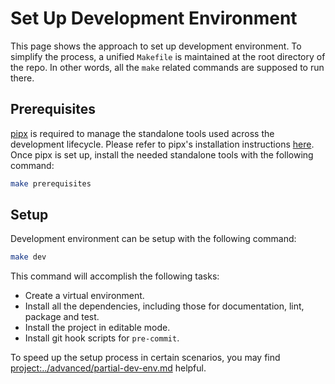 # Set Up Development Environment

This page shows the approach to set up development environment. To simplify the process, a unified `Makefile` is maintained at the root directory of the repo. In other words, all the `make` related commands are supposed to run there.

## Prerequisites

[pipx](https://pipx.pypa.io/) is required to manage the standalone tools used across the development lifecycle.
Please refer to pipx's installation instructions [here](https://pipx.pypa.io/stable/installation/).
Once pipx is set up, install the needed standalone tools with the following command:

```bash
make prerequisites
```

## Setup

Development environment can be setup with the following command:

```bash
make dev
```

This command will accomplish the following tasks:

- Create a virtual environment.
- Install all the dependencies, including those for documentation, lint, package and test.
- Install the project in editable mode.
- Install git hook scripts for `pre-commit`.

To speed up the setup process in certain scenarios, you may find <project:../advanced/partial-dev-env.md> helpful.
